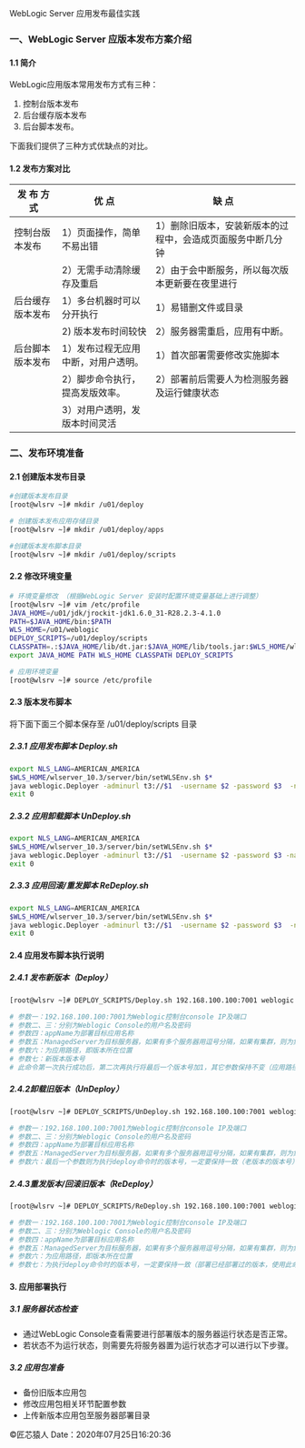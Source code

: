 WebLogic Server 应用发布最佳实践

### 一、WebLogic Server 应版本发布方案介绍

#### 1.1 简介

WebLogic应用版本常用发布方式有三种：

1. 控制台版本发布
2. 后台缓存版本发布
3. 后台脚本发布。

下面我们提供了三种方式优缺点的对比。

#### 1.2 发布方案对比

| 发  布  方  式   | 优      点                          | 缺        点                                                |
| ---------------- | ----------------------------------- | ----------------------------------------------------------- |
| 控制台版本发布   | 1）页面操作，简单不易出错           | 1）删除旧版本，安装新版本的过程中，会造成页面服务中断几分钟 |
|                  | 2）无需手动清除缓存及重启           | 2）由于会中断服务，所以每次版本更新要在夜里进行             |
| 后台缓存版本发布 | 1）多台机器时可以分开执行           | 1）易错删文件或目录                                         |
|                  | 2)	版本发布时间较快              | 2）服务器需重启，应用有中断。                               |
| 后台脚本版本发布 | 1）发布过程无应用中断，对用户透明。 | 1）首次部署需要修改实施脚本                                 |
|                  | 2）脚步命令执行，提高发版效率。     | 2）部署前后需要人为检测服务器及运行健康状态                 |
|                  | 3）对用户透明，发版本时间灵活       |                                                             |

### 二、发布环境准备

#### 2.1 创建版本发布目录

```bash
#创建版本发布目录
[root@wlsrv ~]# mkdir /u01/deploy

# 创建版本发布应用存储目录
[root@wlsrv ~]# mkdir /u01/deploy/apps

#创建版本发布脚本目录
[root@wlsrv ~]# mkdir /u01/deploy/scripts
```

#### 2.2 修改环境变量

```bash
# 环境变量修改 （根据WebLogic Server 安装时配置环境变量基础上进行调整）
[root@wlsrv ~]# vim /etc/profile
JAVA_HOME=/u01/jdk/jrockit-jdk1.6.0_31-R28.2.3-4.1.0
PATH=$JAVA_HOME/bin:$PATH
WLS_HOME=/u01/weblogic
DEPLOY_SCRIPTS=/u01/deploy/scripts
CLASSPATH=.:$JAVA_HOME/lib/dt.jar:$JAVA_HOME/lib/tools.jar:$WLS_HOME/wlserver_10.3/server/lib/weblogic.jar
export JAVA_HOME PATH WLS_HOME CLASSPATH DEPLOY_SCRIPTS

# 应用环境变量
[root@wlsrv ~]# source /etc/profile
```

#### 2.3 版本发布脚本

将下面下面三个脚本保存至 /u01/deploy/scripts 目录

##### 2.3.1  应用发布脚本 Deploy.sh

```bash
export NLS_LANG=AMERICAN_AMERICA
$WLS_HOME/wlserver_10.3/server/bin/setWLSEnv.sh $*
java weblogic.Deployer -adminurl t3://$1  -username $2 -password $3  -name $4 -targets $5 -deploy  -source $6  -appversion $7
exit 0
```

##### 2.3.2 应用卸载脚本 UnDeploy.sh

```bash
export NLS_LANG=AMERICAN_AMERICA
$WLS_HOME/wlserver_10.3/server/bin/setWLSEnv.sh $*
java weblogic.Deployer -adminurl t3://$1  -username $2 -password $3 -name $4 -targets $5 -undeploy -appversion $6
exit 0
```

##### 2.3.3 应用回滚/重发脚本 ReDeploy.sh

```bash
export NLS_LANG=AMERICAN_AMERICA
$WLS_HOME/wlserver_10.3/server/bin/setWLSEnv.sh $*
java weblogic.Deployer -adminurl t3://$1  -username $2 -password $3  -name $4 -targets $5 -redeploy  -source $6 -appversion $7
exit 0
```

#### 2.4 应用发布脚本执行说明

##### 2.4.1 发布新版本（Deploy）

```bash
[root@wlsrv ~]# DEPLOY_SCRIPTS/Deploy.sh 192.168.100.100:7001 weblogic password appName ManagedServer /u01/deploy/app/v1.0.1/appName.war v1.0.1

# 参数一：192.168.100.100:7001为Weblogic控制台console IP及端口
# 参数二、三：分别为Weblogic Console的用户名及密码
# 参数四：appName为部署目标应用名称
# 参数五：ManagedServer为目标服务器，如果有多个服务器用逗号分隔，如果有集群，则为集群的名称。
# 参数六：为应用路径，即版本所在位置
# 参数七：新版本版本号
# 此命令第一次执行成功后，第二次再执行将最后一个版本号加1，其它参数保持不变（应用路径可根据实际情况调整
```

##### 2.4.2卸载旧版本（UnDeploy）

```bash
[root@wlsrv ~]# DEPLOY_SCRIPTS/UnDeploy.sh 192.168.100.100:7001 weblogic password appName ManagedServer  v1.0.1

# 参数一：192.168.100.100:7001为Weblogic控制台console IP及端口
# 参数二、三：分别为Weblogic Console的用户名及密码
# 参数四：appName为部署目标应用名称
# 参数五：ManagedServer为目标服务器，如果有多个服务器用逗号分隔，如果有集群，则为集群的名称。
# 参数六：最后一个参数则为执行deploy命令时的版本号，一定要保持一致（老版本的版本号）
```

##### 2.4.3重发版本/回滚旧版本（ReDeploy）

```bash
[root@wlsrv ~]# DEPLOY_SCRIPTS/ReDeploy.sh 192.168.100.100:7001 weblogic password appName ManagedServer /u01/deploy/app/v1.0.1/appName.war v1.0.1

# 参数一：192.168.100.100:7001为Weblogic控制台console IP及端口
# 参数二、三：分别为Weblogic Console的用户名及密码
# 参数四：appName为部署目标应用名称
# 参数五：ManagedServer为目标服务器，如果有多个服务器用逗号分隔，如果有集群，则为集群的名称。
# 参数六：为应用路径，即版本所在位置
# 参数七：为执行deploy命令时的版本号，一定要保持一致（部署已经部署过的版本，使用此命令，版本号为do.sh里面的版本号，不需要加一，因为是重新部署，所以版本号不变）
```

#### 3. 应用部署执行

##### 3.1 服务器状态检查

* 通过WebLogic Console查看需要进行部署版本的服务器运行状态是否正常。
* 若状态不为运行状态，则需要先将服务器置为运行状态才可以进行以下步骤。

##### 3.2 应用包准备

* 备份旧版本应用包
* 修改应用包相关环节配置参数
* 上传新版本应用包至服务器部署目录



©匠芯猿人  Date：2020年07月25日16:20:36